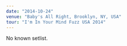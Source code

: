 ```yaml
---
date: "2014-10-24"
venue: "Baby's All Right, Brooklyn, NY, USA"
tour: "I'm In Your Mind Fuzz USA 2014"
---
```


No known setlist.
